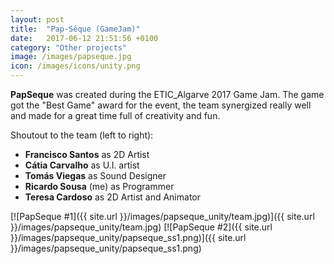 ```yaml
---
layout: post
title:  "Pap-Sêque (GameJam)"
date:   2017-06-12 21:51:56 +0100
category: "Other projects"
image: /images/papseque.jpg
icon: /images/icons/unity.png
---
```


**PapSeque** was created during the ETIC_Algarve 2017 Game Jam. The game got the "Best Game" award for the event, the team synergized really well and made for a great time full of creativity and fun.

Shoutout to the team (left to right):
- **Francisco Santos** as 2D Artist 
- **Cátia Carvalho** as U.I. artist
- **Tomás Viegas** as Sound Designer
- **Ricardo Sousa** (me) as Programmer 
- **Teresa Cardoso** as 2D Artist and Animator

[![PapSeque #1]({{ site.url }}/images/papseque_unity/team.jpg)]({{ site.url }}/images/papseque_unity/team.jpg)
[![PapSeque #2]({{ site.url }}/images/papseque_unity/papseque_ss1.png)]({{ site.url }}/images/papseque_unity/papseque_ss1.png)
